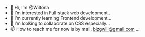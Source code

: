 - 👋 Hi, I’m @Wiltona
- 👀 I’m interested in Full stack web development..
- 🌱 I’m currently learning Frontend development...
- 💞️ I’m looking to collaborate on CSS especially...
- 📫 How to reach me for now is by mail, bizgwill@gmail.com ...

<!---
Wiltona/Wiltona is a ✨ special ✨ repository because its `README.md` (this file) appears on your GitHub profile.
You can click the Preview link to take a look at your changes.
--->
